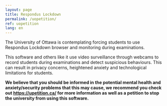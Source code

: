 ```yaml
---
layout: page
title: Respondus Lockdown
permalink: /uopetition/
ref: uopetition 
lang: en
---
```


The University of Ottawa is contemplating forcing students to use Respondus Lockdown browser and monitoring during examinations.

This software and others like it use video surveillance through webcams to record students during examinations and detect suspicious behaviours. This can result in privacy concerns, heightened anxiety and technological limitations for students.

<b> We believe that you should be informed in the potential mental health and anxiety/security problems that this may cause, we recommend you check out <a href="https://upetition.ca/" target="_blank" class="">https://upetition.ca/</a> for more information as well as a petition to stop the university from using this software. </b>

